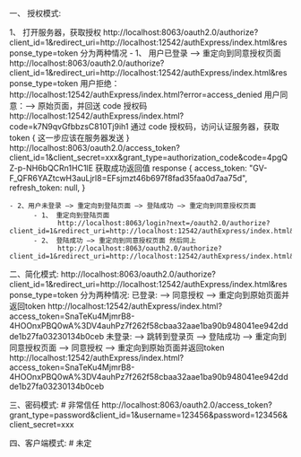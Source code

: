 一、 授权模式:

1、 打开服务器，获取授权
    http://localhost:8063/oauth2.0/authorize?client_id=1&redirect_uri=http://localhost:12542/authExpress/index.html&response_type=token
 分为两种情况
    - 1、 用户已登录 —> 重定向到同意授权页面
          http://localhost:8063/oauth2.0/authorize?client_id=1&redirect_uri=http://localhost:12542/authExpress/index.html&response_type=token
          用户拒绝：
          http://localhost:12542/authExpress/index.html?error=access_denied
          用户同意：—> 原始页面，并回送 code 授权码
          http://localhost:12542/authExpress/index.html?code=k7N9qvGfbbzsC810Tj9ih1
          通过 code 授权码，访问认证服务器，获取token { 这一步应该在服务器发送 }
          http://localhost:8063/oauth2.0/access_token?client_id=1&client_secret=xxx&grant_type=authorization_code&code=4pgQZ-p-NH6bQCRn1HC1lE
          获取成功返回值
          response {
            access_token: "GV-F_QFR6YAZtcwH3auLjrl8=EFsjmzt46b697f8fad35faa0d7aa75d",
            refresh_token: null,
          }

    - 2、用户未登录 —> 重定向到登陆页面 —> 登陆成功 —> 重定向到同意授权页面
          - 1、 重定向到登陆页面
                http://localhost:8063/login?next=/oauth2.0/authorize?client_id=1&redirect_uri=http://localhost:12542/authExpress/index.html&response_type=token
          - 2、 登陆成功 —> 重定向到同意授权页面 然后同上
                http://localhost:8063/oauth2.0/authorize?client_id=1&redirect_uri=http://localhost:12542/authExpress/index.html&response_type=token

二、简化模式:
  http://localhost:8063/oauth2.0/authorize?client_id=1&redirect_uri=http://localhost:12542/authExpress/index.html&response_type=token
  分为两种情况:
    已登录: —> 同意授权 —> 重定向到原始页面并返回token
        http://localhost:12542/authExpress/index.html?access_token=SnaTeKu4MjmrB8-4HOOnxPBQ0wA%3DV4auhPz7f262f58cbaa32aae1ba90b948041ee942ddde1b27fa03230134b0ceb
    未登录:  —> 跳转到登录页 —> 登陆成功 —> 重定向到同意授权页面 —> 同意授权 —> 重定向到原始页面并返回token
      http://localhost:12542/authExpress/index.html?access_token=SnaTeKu4MjmrB8-4HOOnxPBQ0wA%3DV4auhPz7f262f58cbaa32aae1ba90b948041ee942ddde1b27fa03230134b0ceb



三、密码模式: # 非常信任
      http://localhost:8063/oauth2.0/access_token?grant_type=password&client_id=1&username=123456&password=123456&client_secret=xxx

四、客户端模式: # 未定





